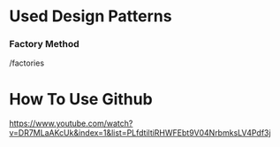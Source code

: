 # Used Design Patterns
### Factory Method
/factories

# How To Use Github
https://www.youtube.com/watch?v=DR7MLaAKcUk&index=1&list=PLfdtiltiRHWFEbt9V04NrbmksLV4Pdf3j
